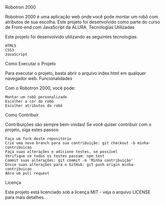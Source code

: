 Robotron 2000

Robotron 2000 é uma aplicação web onde você pode montar um robô com atributos de sua escolha. Este projeto foi desenvolvido como parte do curso de Front-end com JavaScript da ALURA.
Tecnologias Utilizadas

Este projeto foi desenvolvido utilizando as seguintes tecnologias:

    HTML5
    CSS3
    JavaScript

Como Executar o Projeto

Para executar o projeto, basta abrir o arquivo index.html em qualquer navegador web.
Funcionalidades

Com o Robotron 2000, você pode:

    Montar um robô personalizado
    Escolher a cor do robô
    Escolher atributos do robô

Como Contribuir

Contribuições são sempre bem-vindas! Se você quiser contribuir com o projeto, siga estes passos:

    Faça um fork deste repositório
    Crie uma nova branch para sua contribuição: git checkout -b minha-contribuicao
    Faça suas alterações e adicione testes, se possível
    Verifique se todos os testes passam: npm test
    Commit suas alterações: git commit -m 'Minha contribuição'
    Envie suas alterações para o GitHub: git push origin minha-contribuicao
    Abra um pull request

Licença

Este projeto está licenciado sob a licença MIT - veja o arquivo LICENSE para mais detalhes.
